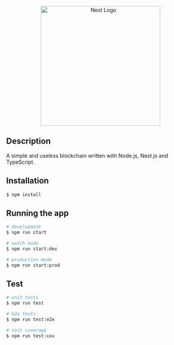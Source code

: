 <p align="center">
  <a href="http://nestjs.com/" target="blank"><img src="https://www.coinhouse.com/wp-content/uploads/2019/07/Quest-ce-que-la-blockchain.jpg" width="320" alt="Nest Logo" /></a>
</p>

## Description

A simple and useless blockchain written with Node.js, Nest.js and TypeScript.

## Installation

```bash
$ npm install
```

## Running the app

```bash
# development
$ npm run start

# watch mode
$ npm run start:dev

# production mode
$ npm run start:prod
```

## Test

```bash
# unit tests
$ npm run test

# e2e tests
$ npm run test:e2e

# test coverage
$ npm run test:cov
```
